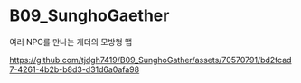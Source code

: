 # B09_SunghoGaether
여러 NPC를 만나는 게더의 모방형 맵

https://github.com/tjdgh7419/B09_SunghoGather/assets/70570791/bd2fcad7-4261-4b2b-b8d3-d31d6a0afa98
